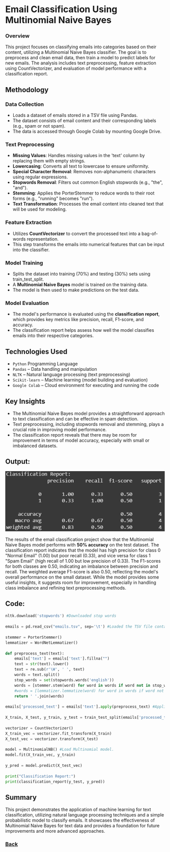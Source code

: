 # **Email Classification Using Multinomial Naive Bayes**

### **Overview**
This project focuses on classifying emails into categories based on their content, utilizing a Multinomial Naive Bayes classifier. The goal is to preprocess and clean email data, then train a model to predict labels for new emails. The analysis includes text preprocessing, feature extraction using CountVectorizer, and evaluation of model performance with a classification report.

## **Methodology**

### **Data Collection**
    
  - Loads a dataset of emails stored in a TSV file using Pandas.
  - The dataset consists of email content and their corresponding labels (e.g., spam or not spam).
  - The data is accessed through Google Colab by mounting Google Drive.
        
### **Text Preprocessing**
    
  - **Missing Values**: Handles missing values in the 'text' column by replacing them with empty strings.
  - **Lowercasing**: Converts all text to lowercase to ensure uniformity.
  - **Special Character Removal**: Removes non-alphanumeric characters using regular expressions.
  - **Stopwords Removal**: Filters out common English stopwords (e.g., "the", "and").
  - **Stemming**: Applies the PorterStemmer to reduce words to their root forms (e.g., "running" becomes "run").
  - **Text Transformation**: Processes the email content into cleaned text that will be used for modeling.
        
### **Feature Extraction**
    
  - Utilizes **CountVectorizer** to convert the processed text into a bag-of-words representation.
  - This step transforms the emails into numerical features that can be input into the classifier.
        
### **Model Training**
    
  - Splits the dataset into training (70%) and testing (30%) sets using train\_test\_split.
  - A **Multinomial Naive Bayes** model is trained on the training data.
  - The model is then used to make predictions on the test data.
        
### **Model Evaluation**
    
  - The model's performance is evaluated using the **classification report**, which provides key metrics like precision, recall, F1-score, and accuracy.
  - The classification report helps assess how well the model classifies emails into their respective categories.
        

## **Technologies Used**

  - `Python` Programming Language
  - `Pandas` – Data handling and manipulation
  - `NLTK` – Natural language processing (text preprocessing)
  - `Scikit-learn` – Machine learning (model building and evaluation)
  - `Google Colab` – Cloud environment for executing and running the code
    

## **Key Insights**

  - The Multinomial Naive Bayes model provides a straightforward approach to text classification and can be effective in spam detection.
  - Text preprocessing, including stopwords removal and stemming, plays a crucial role in improving model performance.
  - The classification report reveals that there may be room for improvement in terms of model accuracy, especially with small or imbalanced datasets.
    
## Output:

![Value at Risk Forecast](https://raw.githubusercontent.com/ondrej-dusa/Portfolio/main/assets/Classification_report_MB.png)

The results of the email classification project show that the Multinomial Naive Bayes model performs with **50% accuracy** on the test dataset. The classification report indicates that the model has high precision for class 0 "Normal Email" (1.00) but poor recall (0.33), and vice versa for class 1 "Spam Email" (high recall of 1.00 but low precision of 0.33). The F1-scores for both classes are 0.50, indicating an imbalance between precision and recall. The weighted average F1-score is also 0.50, reflecting the model's overall performance on the small dataset. While the model provides some useful insights, it suggests room for improvement, especially in handling class imbalance and refining text preprocessing methods.

## Code:

```python
nltk.download('stopwords') #Downloaded stop words

emails = pd.read_csv("emails.tsv", sep='\t') #Loaded the TSV file containing my emails.

stemmer = PorterStemmer()
lemmatizer = WordNetLemmatizer()

def preprocess_text(text):
    emails['text'] = emails['text'].fillna("")
    text = str(text).lower()
    text = re.sub(r'\W', ' ', text)
    words = text.split()
    stop_words = set(stopwords.words('english'))
    words = [stemmer.stem(word) for word in words if word not in stop_words]
    #words = [lemmatizer.lemmatize(word) for word in words if word not in stop_words]
    return ' '.join(words)

emails['processed_text'] = emails['text'].apply(preprocess_text) #Applies the pre processing for the emals.

X_train, X_test, y_train, y_test = train_test_split(emails['processed_text'], emails['label'], test_size=0.3, random_state=42)

vectorizer = CountVectorizer()
X_train_vec = vectorizer.fit_transform(X_train)
X_test_vec = vectorizer.transform(X_test)

model = MultinomialNB() #Load Multinomial model.
model.fit(X_train_vec, y_train)

y_pred = model.predict(X_test_vec)

print("Classification Report:")
print(classification_report(y_test, y_pred))
```

## Summary

This project demonstrates the application of machine learning for text classification, utilizing natural language processing techniques and a simple probabilistic model to classify emails. It showcases the effectiveness of Multinomial Naive Bayes for text data and provides a foundation for future improvements and more advanced approaches.

### [Back](https://ondrej-dusa.github.io/Portfolio/Projects.html)
